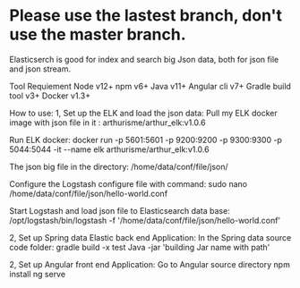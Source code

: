#  Please use the lastest branch, don't use the master branch.

Elasticserch is good for index and search big Json data, both for json file and json stream.

Tool Requiement
Node v12+ npm v6+ Java v11+ Angular cli v7+ Gradle build tool v3+ Docker v1.3+

How to use:
1, Set up the ELK and load the json data:
Pull my ELK docker image with json file in it : arthurisme/arthur_elk:v1.0.6

Run ELK docker: docker run -p 5601:5601 -p 9200:9200 -p 9300:9300 -p 5044:5044 -it --name elk arthurisme/arthur_elk:v1.0.6

The json big file in the directory: /home/data/conf/file/json/

Configure the Logstash configure file with command: sudo nano /home/data/conf/file/json/hello-world.conf

Start Logstash and load json file to Elasticsearch data base:
 /opt/logstash/bin/logstash -f '/home/data/conf/file/json/hello-world.conf'

2, Set up Spring data Elastic back end Application:
In the Spring data source code folder:
gradle build -x test
Java -jar 'building Jar name with path'

2, Set up Angular front end Application:
Go to Angular source directory
npm install ng serve
